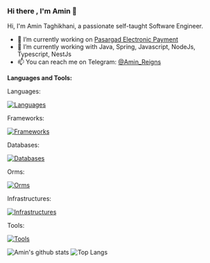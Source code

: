 ### Hi there , I'm Amin 👋

<!--
**AminTaghikhani/amintaghikhani** is a ✨ _special_ ✨ repository because its `README.md` (this file) appears on your GitHub profile.
- 👯 I’m looking to collaborate on ...
- 🤔 I’m looking for help with ...
- 💬 Ask me about ...
- 😄 Pronouns: ...
- ⚡ Fun fact: ...
-->
Hi, I'm Amin Taghikhani, a passionate self-taught Software Engineer.

- 🔭 I’m currently working on [Pasargad Electronic Payment](https://pep.co.ir)
- 🌱 I’m currently working with Java, Spring, Javascript, NodeJs, Typescript, NestJs
- 📫 You can reach me on Telegram: [@Amin_Reigns](https://t.me/amin_reigns)

**Languages and Tools:**  

Languages:

[![Languages](https://skillicons.dev/icons?i=java,js,ts,cpp,cs,py)](https://skillicons.dev)

Frameworks:

[![Frameworks](https://skillicons.dev/icons?i=spring,nestjs,express,dotnet,fastapi,flask,qt,react,angular)](https://skillicons.dev)

Databases:

[![Databases](https://skillicons.dev/icons?i=postgres,mysql,mongodb,sqlite,redis)](https://skillicons.dev)

Orms:

[![Orms](https://skillicons.dev/icons?i=hibernate,sequelize)](https://skillicons.dev)

Infrastructures:

[![Infrastructures](https://skillicons.dev/icons?i=maven,docker,grafana,kafka,nginx,prometheus,rabbitmq)](https://skillicons.dev)

Tools:

[![Tools](https://skillicons.dev/icons?i=idea,vim,neovim,arduino,git,gherkin,jest,postman,vscode)](https://skillicons.dev)


![Amin's github stats](https://github-readme-stats.vercel.app/api?username=amintaghikhani&theme=tokyonight&include_all_commits=true)
![Top Langs](https://github-readme-stats.vercel.app/api/top-langs/?username=amintaghikhani&layout=compact&hide=css,html,shell&theme=tokyonight&count_private=true&include_all_commits=true)
